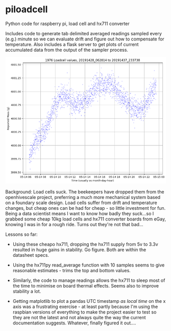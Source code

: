 # piloadcell
Python code for raspberry pi, load cell and hx711 converter

Includes code to generate tab delimited averaged readings sampled every (e.g.) minute so we can evaluate drift and figure out
how to compensate for temperature. Also includes a flask server to get plots of current accumulated data from the output
of the sampler process.

![Example plot](loadcell_first17hours_4kg.png)



Background: Load cells suck. The beekeepers have dropped them from the openhivescale project, preferring a much more
mechanical system based on a foundary scale design. Load cells suffer from drift and temperature changes, but
cheap ones can be had for cheap - so little investment for fun. Being a data scientist means I want to know how badly
they suck...so I grabbed some cheap 10kg load cells and hx711 converter boards from eGay, knowing I was in for a rough ride.
Turns out they're not that bad...

Lessons so far:

* Using these cheapo hx711, dropping the hx711 supply from 5v to 3.3v resulted in huge gains in stability. Go figure. Both are within
the datasheet specs.

* Using the hx711py read_average function with 10 samples seems to give reasonable estimates - trims the top and bottom values.

* Similarly, the code to manage readings allows the hx711 to sleep most of the time to minimise on board thermal effects. Seems also to
improve stability a lot.

* Getting matplotlib to plot a pandas UTC timestamp *as local time* on the x axis was a frustrating exercise - at least partly because
I'm using the raspbian versions of everything to make the project easier to test so they are not the latest and not always quite the
way the current documentation suggests. Whatever, finally figured it out....
